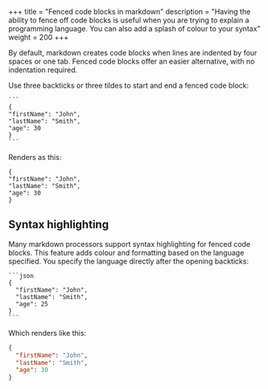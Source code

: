 +++
title = "Fenced code blocks in markdown"
description = "Having the ability to fence off code blocks is useful when you are trying to explain a programming language. You can also add a splash of colour to your syntax"
weight = 200
+++

By default, markdown creates code blocks when lines are indented by four spaces or one tab. Fenced code blocks offer an easier alternative, with no indentation required.

Use three backticks or three tildes to start and end a fenced code block:

````
```
{
"firstName": "John",
"lastName": "Smith",
"age": 30
}
```
````

Renders as this:

```
{
"firstName": "John",
"lastName": "Smith",
"age": 30
}
```

## Syntax highlighting

Many markdown processors support syntax highlighting for fenced code blocks. This feature adds colour and formatting based on the language specified. You specify the language directly after the opening backticks:

````
```json
{
  "firstName": "John",
  "lastName": "Smith",
  "age": 25
}
```
````

Which renders like this:

```json
{
  "firstName": "John",
  "lastName": "Smith",
  "age": 30
}
```